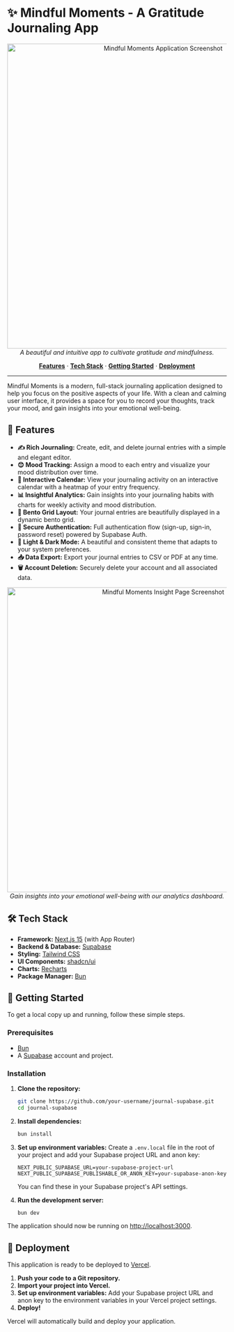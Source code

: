 # ✨ Mindful Moments - A Gratitude Journaling App

<p align="center">
  <img alt="Mindful Moments Application Screenshot" src="https://cdn.jsdelivr.net/gh/utsavKhatri/journal-supabase@main/public/homepage.png" width="700"/>
  <br/>
  <i>A beautiful and intuitive app to cultivate gratitude and mindfulness.</i>
</p>

<p align="center">
  <a href="#-features"><strong>Features</strong></a> ·
  <a href="#-tech-stack"><strong>Tech Stack</strong></a> ·
  <a href="#-getting-started"><strong>Getting Started</strong></a> ·
  <a href="#-deployment"><strong>Deployment</strong></a>
</p>

---

Mindful Moments is a modern, full-stack journaling application designed to help you focus on the positive aspects of your life. With a clean and calming user interface, it provides a space for you to record your thoughts, track your mood, and gain insights into your emotional well-being.

## 🚀 Features

- **✍️ Rich Journaling:** Create, edit, and delete journal entries with a simple and elegant editor.
- **😊 Mood Tracking:** Assign a mood to each entry and visualize your mood distribution over time.
- **📅 Interactive Calendar:** View your journaling activity on an interactive calendar with a heatmap of your entry frequency.
- **📊 Insightful Analytics:** Gain insights into your journaling habits with charts for weekly activity and mood distribution.
- **🎨 Bento Grid Layout:** Your journal entries are beautifully displayed in a dynamic bento grid.
- **🔐 Secure Authentication:** Full authentication flow (sign-up, sign-in, password reset) powered by Supabase Auth.
- **🌙 Light & Dark Mode:** A beautiful and consistent theme that adapts to your system preferences.
- **📥 Data Export:** Export your journal entries to CSV or PDF at any time.
- **🗑️ Account Deletion:** Securely delete your account and all associated data.

<p align="center">
  <img alt="Mindful Moments Insight Page Screenshot" src="https://cdn.jsdelivr.net/gh/utsavKhatri/journal-supabase@main/public/insight.png" width="700"/>
  <br/>
  <i>Gain insights into your emotional well-being with our analytics dashboard.</i>
</p>

## 🛠️ Tech Stack

- **Framework:** [Next.js 15](https://nextjs.org/) (with App Router)
- **Backend & Database:** [Supabase](https://supabase.io/)
- **Styling:** [Tailwind CSS](https://tailwindcss.com/)
- **UI Components:** [shadcn/ui](https://ui.shadcn.com/)
- **Charts:** [Recharts](https://recharts.org/)
- **Package Manager:** [Bun](https://bun.sh/)

## 🏁 Getting Started

To get a local copy up and running, follow these simple steps.

### Prerequisites

- [Bun](https://bun.sh/docs/installation)
- A [Supabase](https://supabase.com/) account and project.

### Installation

1.  **Clone the repository:**

    ```sh
    git clone https://github.com/your-username/journal-supabase.git
    cd journal-supabase
    ```

2.  **Install dependencies:**

    ```sh
    bun install
    ```

3.  **Set up environment variables:**
    Create a `.env.local` file in the root of your project and add your Supabase project URL and anon key:

    ```env
    NEXT_PUBLIC_SUPABASE_URL=your-supabase-project-url
    NEXT_PUBLIC_SUPABASE_PUBLISHABLE_OR_ANON_KEY=your-supabase-anon-key
    ```

    You can find these in your Supabase project's API settings.

4.  **Run the development server:**
    ```sh
    bun dev
    ```

The application should now be running on [http://localhost:3000](http://localhost:3000).

## 🚀 Deployment

This application is ready to be deployed to [Vercel](https://vercel.com/).

1.  **Push your code to a Git repository.**
2.  **Import your project into Vercel.**
3.  **Set up environment variables:**
    Add your Supabase project URL and anon key to the environment variables in your Vercel project settings.
4.  **Deploy!**

Vercel will automatically build and deploy your application.
